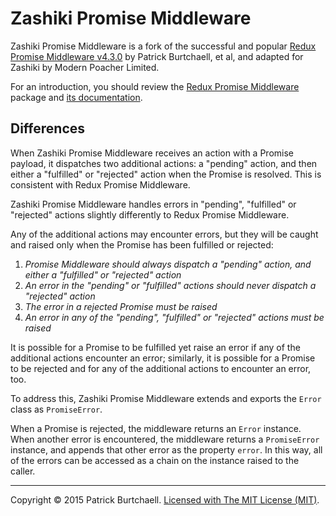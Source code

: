 # Zashiki Promise Middleware

Zashiki Promise Middleware is a fork of the successful and popular [Redux Promise Middleware v4.3.0](https://github.com/pburtchaell/redux-promise-middleware/releases/tag/4.3.0) by Patrick Burtchaell, et al, and adapted for Zashiki by Modern Poacher Limited.

For an introduction, you should review the [Redux Promise Middleware](https://github.com/pburtchaell/redux-promise-middleware) package and [its documentation](https://github.com/pburtchaell/redux-promise-middleware/tree/master/docs). 

## Differences

When Zashiki Promise Middleware receives an action with a Promise payload, it dispatches two additional actions: a "pending" action, and then either a "fulfilled" or "rejected" action when the Promise is resolved. This is consistent with Redux Promise Middleware.


Zashiki Promise Middleware handles errors in "pending", "fulfilled" or "rejected" actions slightly differently to Redux Promise Middleware.

Any of the additional actions may encounter errors, but they will be caught and raised only when the Promise has been fulfilled or rejected: 

1. _Promise Middleware should always dispatch a "pending" action, and either a "fulfilled" or "rejected" action_
2. _An error in the "pending" or "fulfilled" actions should never dispatch a "rejected" action_
3. _The error in a rejected Promise must be raised_
4. _An error in any of the "pending", "fulfilled" or "rejected" actions must be raised_

It is possible for a Promise to be fulfilled yet raise an error if any of the additional actions encounter an error; similarly, it is possible for a Promise to be rejected and for any of the additional actions to encounter an error, too. 

To address this, Zashiki Promise Middleware extends and exports the `Error` class as `PromiseError`.

When a Promise is rejected, the middleware returns an `Error` instance. When another error is encountered, the middleware returns a `PromiseError` instance, and appends that other error as the property `error`. In this way, all of the errors can be accessed as a chain on the instance raised to the caller.

---
Copyright &copy; 2015 Patrick Burtchaell. [Licensed with The MIT License (MIT)](https://github.com/modernpoacher/Zashiki.PromiseMiddleware/blob/master/LICENSE).